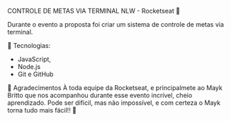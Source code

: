 CONTROLE DE METAS VIA TERMINAL 
NLW - Rocketseat 🚀

Durante o evento a proposta foi criar um sistema de controle de metas via terminal.

📡 Tecnologias:

- JavaScript,
- Node.js
- Git e GitHub

🎉 Agradecimentos
À toda equipe da Rocketseat, e principalmete ao Mayk Britto que nos acompanhou durante esse evento incrível, cheio aprendizado. Pode ser dificil, mas não impossível, e com certeza o Mayk torna tudo mais fácil!! 🚀
